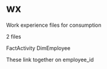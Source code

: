 # wx
Work experience files for consumption

2 files

FactActivity
DimEmployee

These link together on employee_id
